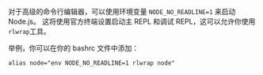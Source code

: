 
对于高级的命令行编辑器，可以使用环境变量 `NODE_NO_READLINE=1` 来启动 Node.js。
这将使用官方终端设置启动主 REPL 和调试 REPL，这可以允许你使用 `rlwrap`工具。

举例，你可以在你的 bashrc 文件中添加：

```text
alias node="env NODE_NO_READLINE=1 rlwrap node"
```

